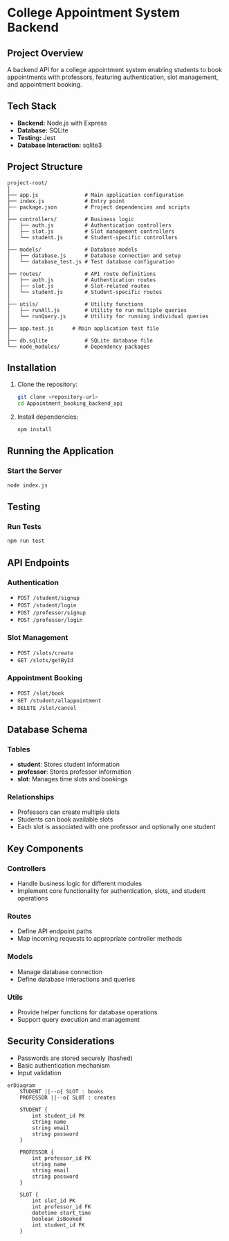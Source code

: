 # College Appointment System Backend

## Project Overview

A backend API for a college appointment system enabling students to book appointments with professors, featuring authentication, slot management, and appointment booking.

## Tech Stack

- **Backend:** Node.js with Express
- **Database:** SQLite
- **Testing:** Jest
- **Database Interaction:** sqlite3

## Project Structure
```
project-root/
│
├── app.js               # Main application configuration
├── index.js             # Entry point
├── package.json         # Project dependencies and scripts
│
├── controllers/         # Business logic
│   ├── auth.js          # Authentication controllers
│   ├── slot.js          # Slot management controllers
│   └── student.js       # Student-specific controllers
│
├── models/              # Database models
│   ├── database.js      # Database connection and setup
│   └── database_test.js # Test database configuration
│
├── routes/              # API route definitions
│   ├── auth.js          # Authentication routes
│   ├── slot.js          # Slot-related routes
│   └── student.js       # Student-specific routes
│
├── utils/               # Utility functions
│   ├── runAll.js        # Utility to run multiple queries
│   └── runQuery.js      # Utility for running individual queries
│
├── app.test.js      # Main application test file
│
├── db.sqlite            # SQLite database file
└── node_modules/        # Dependency packages
```

## Installation

1. Clone the repository:
   ```bash
   git clone <repository-url>
   cd Appointment_booking_backend_api
   ```

2. Install dependencies:
   ```bash
   npm install
   ```

## Running the Application

### Start the Server
```bash
node index.js
```
## Testing

### Run Tests
```bash
npm run test
```

## API Endpoints

### Authentication
- `POST /student/signup`
- `POST /student/login`
- `POST /professor/signup`
- `POST /professor/login`

### Slot Management
- `POST /slots/create`
- `GET /slots/getById` 

### Appointment Booking
- `POST /slot/book`
- `GET /student/allappointment`
- `DELETE /slot/cancel`

## Database Schema

### Tables
- **student**: Stores student information
- **professor**: Stores professor information
- **slot**: Manages time slots and bookings

### Relationships
- Professors can create multiple slots
- Students can book available slots
- Each slot is associated with one professor and optionally one student

## Key Components

### Controllers
- Handle business logic for different modules
- Implement core functionality for authentication, slots, and student operations

### Routes
- Define API endpoint paths
- Map incoming requests to appropriate controller methods

### Models
- Manage database connection
- Define database interactions and queries

### Utils
- Provide helper functions for database operations
- Support query execution and management

## Security Considerations

- Passwords are stored securely (hashed)
- Basic authentication mechanism
- Input validation

```mermaid
erDiagram
    STUDENT ||--o{ SLOT : books
    PROFESSOR ||--o{ SLOT : creates
    
    STUDENT {
        int student_id PK
        string name
        string email
        string password
    }
    
    PROFESSOR {
        int professor_id PK
        string name
        string email
        string password
    }
    
    SLOT {
        int slot_id PK
        int professor_id FK
        datetime start_time
        boolean isBooked
        int student_id FK
    }
